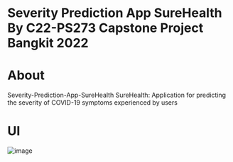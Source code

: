 # Severity Prediction App SureHealth By C22-PS273 Capstone Project Bangkit 2022 #



# About 
Severity-Prediction-App-SureHealth
SureHealth: Application for predicting the severity of COVID-19 symptoms experienced by users

# UI
![image](https://user-images.githubusercontent.com/63395988/173259456-d8e27c32-c752-44d4-b7b6-5ffcd65e08fd.png)

